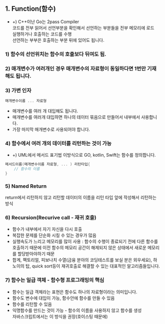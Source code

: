## 1. Function(함수)  
* +) C++이난 Go는 2pass Compiler  
    코드를 전부 읽어서 선언부분을 확인해서 선언하는 부분들을 전부 메모리에 로드  
    실행하거나 호출하는 코드를 수행  
    선언하는 부부은 호출하는 부분 뒤에 있어도 됩니다.  

### 1) 함수의 선언위치는 함수의 호출보다 뒤여도 됨.  

### 2) 매개변수가 여러개인 경우 매개변수의 자료형이 동일하다면 1번만 기재해도 됩니다.  

### 3) 가변 인자  
```go
매개변수이름 ... 자료형  
```  
* 매개변수를 여러 개 대입해도 됩니다.  
* 매개변수를 여러개 대입하면 하나의 데이터 묶음으로 만들어서 내부에서 사용합니다.  
* 가장 마지막 매개변수로 사용되어야 합니다.  

### 4) 함수에서 여러 개의 데이터를 리턴하는 것이 가능  
* +) UML에서 메서드 표기법
    이방식으로 GO, kotlin, Swift는 함수를 정의합니다.  
```go
메서드이름(매개변수이름 자료형, ... ) 리턴타입{
    // 함수의 이름
}
```  

### 5) Named Return  
return에서 리턴하지 않고 리턴할 데이터의 이름을 리턴 타입 앞에 작성해서 리턴하는 방식  

### 6) Recursion(Recurive call - 재귀 호출)  
* 함수가 내부에서 자기 자신을 다시 호출  
* 복잡한 문제를 단순화 시킬 수 있는 경우가 많음
* 실행속도가 느리고 메모리를 많이 사용 : 함수의 수행이 종료되기 전에 다른 함수를 호출하기 때문에 이전 함수의 메모리 공간이 해제되지 않은 상태에서 새로운 메모리를 할당받아야하기 때문  
* 합계, 팩토리얼, 피보나치 수열(금융 분야의 코딩테스트를 보실 분은 외우세요), 하노이의 탑, quick sort등이 재귀호출로 해결할 수 있는 대표적인 알고리즘들입니다.  

### 7) 함수는 일급 객체 - 함수형 프로그래밍의 핵심  
* 함수는 일급 객체라는 표현은 함수도 하나의 자료형이라는 의미입니다.  
* 함수도 변수에 대입이 가능, 함수안에 함수를 만들 수 있음  
* 함수를 리턴할 수 있음  
* 익명함수를 만드는 것이 가능 - 함수의 이름을 사용하지 않고 함수를 생성  
    자바스크립트에서는 이 방식을 권장(호이스팅 때문에)  